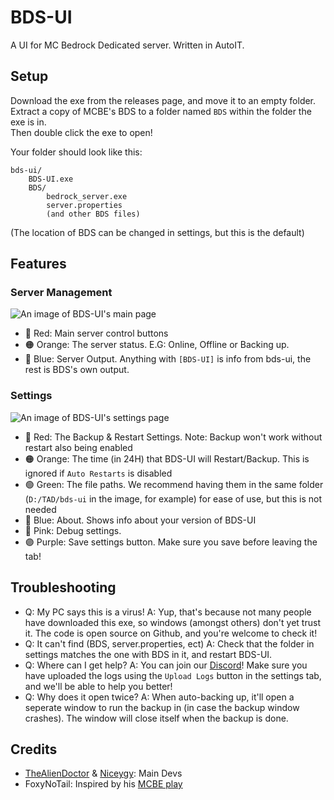 # BDS-UI
A UI for MC Bedrock Dedicated server. Written in AutoIT.

## Setup

Download the exe from the releases page, and move it to an empty folder. </br>
Extract a copy of MCBE's BDS to a folder named `BDS` within the folder the exe is in.</br>
Then double click the exe to open! 

Your folder should look like this:
``` plaintext
bds-ui/
    BDS-UI.exe
    BDS/
        bedrock_server.exe
        server.properties
        (and other BDS files)
```
(The location of BDS can be changed in settings, but this is the default)


## Features

### Server Management
![An image of BDS-UI's main page](https://github.com/UFO-Studios/bds-ui/assets/80964340/189e9689-f0dd-4a74-9af7-8046a814d4c9)

- 🔴 Red: Main server control buttons
- 🟠 Orange: The server status. E.G: Online, Offline or Backing up.
- 🔵 Blue: Server Output. Anything with `[BDS-UI]` is info from bds-ui, the rest is BDS's own output.

### Settings
 ![An image of BDS-UI's settings page](https://github.com/UFO-Studios/bds-ui/assets/80964340/9d468bfb-3733-43e1-8abd-b6a6f8283ef2)

- 🔴 Red: The Backup & Restart Settings. Note: Backup won't work without restart also being enabled
- 🟠 Orange: The time (in 24H) that BDS-UI will Restart/Backup. This is ignored if `Auto Restarts` is disabled
- 🟢 Green: The file paths. We recommend having them in the same folder (`D:/TAD/bds-ui` in the image, for example) for ease of use, but this is not needed
- 🔵 Blue: About. Shows info about your version of BDS-UI
- 🩷 Pink: Debug settings.
- 🟣 Purple: Save settings button. Make sure you save before leaving the tab!

## Troubleshooting
- Q: My PC says this is a virus! A: Yup, that's because not many people have downloaded this exe, so windows (amongst others) don't yet trust it. The code is open source on Github, and you're welcome to check it!
- Q: It can't find (BDS, server.properties, ect) A: Check that the folder in settings matches the one with BDS in it, and restart BDS-UI.
- Q: Where can I get help? A: You can join our [Discord](https://thealiendoctor.com/r/Discord)! Make sure you have uploaded the logs using the `Upload Logs` button in the settings tab, and we'll be able to help you better!
- Q: Why does it open twice? A: When auto-backing up, it'll open a seperate window to run the backup in (in case the backup window crashes). The window will close itself when the backup is done.


## Credits
- [TheAlienDoctor](https://thealiendoctor.com) & [Niceygy](https://niceygylive.xyz): Main Devs
- FoxyNoTail: Inspired by his [MCBE play](https://foxynotail.com/tools/mcbe-play)
